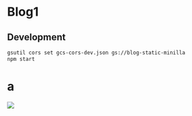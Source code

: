 # Blog1

## Development

```bash
gsutil cors set gcs-cors-dev.json gs://blog-static-minilla
npm start
```

# a

![](https://images.ciatr.jp/2017/05/w_828/iANecc7gSBxfa9Vh35jXCQrh9CqnQI0bAqNBtvbo.jpeg)
